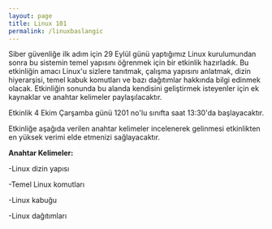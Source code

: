 ```yaml
---
layout: page
title: Linux 101
permalink: /linuxbaslangic
---
```


Siber güvenliğe ilk adım için 29 Eylül günü yaptığımız Linux kurulumundan sonra bu sistemin temel yapısını öğrenmek için bir etkinlik hazırladık. Bu etkinliğin amacı Linux'u sizlere tanıtmak, çalışma yapısını anlatmak, dizin hiyerarşisi, temel kabuk komutları ve bazı dağıtımlar hakkında bilgi edinmek olacak. Etkinliğin sonunda bu alanda kendisini geliştirmek isteyenler için ek kaynaklar ve anahtar kelimeler paylaşılacaktır. 

Etkinlik 4 Ekim Çarşamba günü 1201 no'lu sınıfta saat 13:30'da başlayacaktır.

Etkinliğe aşağıda verilen anahtar kelimeler incelenerek gelinmesi etkinlikten en yüksek verimi elde etmenizi sağlayacaktır.

<strong>Anahtar Kelimeler:</strong>

-Linux dizin yapısı

-Temel Linux komutları

-Linux kabuğu

-Linux dağıtımları